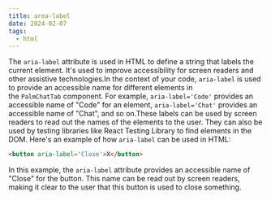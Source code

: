 ```yaml
---
title: area-label
date: 2024-02-07
tags:
  - html
---
```


The `aria-label` attribute is used in HTML to define a string that labels the current element. It's used to improve accessibility for screen readers and other assistive technologies.In the context of your code, `aria-label` is used to provide an accessible name for different elements in the `PalmChatTab` component. For example, `aria-label='Code'` provides an accessible name of "Code" for an element, `aria-label='Chat'` provides an accessible name of "Chat", and so on.These labels can be used by screen readers to read out the names of the elements to the user. They can also be used by testing libraries like React Testing Library to find elements in the DOM. Here's an example of how `aria-label` can be used in HTML:


```html
<button aria-label='Close'>X</button>
```


In this example, the `aria-label` attribute provides an accessible name of "Close" for the button. This name can be read out by screen readers, making it clear to the user that this button is used to close something.


